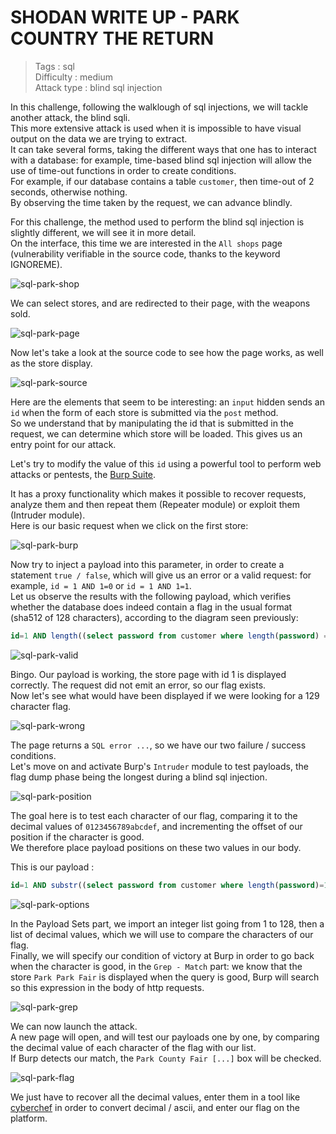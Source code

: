 # SHODAN WRITE UP - PARK COUNTRY THE RETURN

> Tags : sql  
> Difficulty : medium  
> Attack type : blind sql injection  

In this challenge, following the walklough of sql injections, we will tackle another attack, the blind sqli.  
This more extensive attack is used when it is impossible to have visual output on the data we are trying to extract.  
It can take several forms, taking the different ways that one has to interact with a database: for example, time-based blind sql injection will allow the use of time-out functions in order to create conditions.  
For example, if our database contains a table `customer`, then time-out of 2 seconds, otherwise nothing.  
By observing the time taken by the request, we can advance blindly.   

For this challenge, the method used to perform the blind sql injection is slightly different, we will see it in more detail.  
On the interface, this time we are interested in the `All shops` page (vulnerability verifiable in the source code, thanks to the keyword IGNOREME).   

![sql-park-shop](/images/sql-park-shop.png)

We can select stores, and are redirected to their page, with the weapons sold.  

![sql-park-page](/images/sql-park-page.png)

Now let's take a look at the source code to see how the page works, as well as the store display.  

![sql-park-source](/images/sql-park-source.png)

Here are the elements that seem to be interesting: an `input` hidden sends an `id` when the form of each store is submitted via the `post` method.  
So we understand that by manipulating the id that is submitted in the request, we can determine which store will be loaded. This gives us an entry point for our attack.  

Let's try to modify the value of this `id` using a powerful tool to perform web attacks or pentests, the [Burp Suite](https://portswigger.net/burp).

It has a proxy functionality which makes it possible to recover requests, analyze them and then repeat them (Repeater module) or exploit them (Intruder module).  
Here is our basic request when we click on the first store:  

![sql-park-burp](/images/sql-park-burp.png)

Now try to inject a payload into this parameter, in order to create a statement `true / false`, which will give us an error or a valid request: for example, `id = 1 AND 1=0` or `id = 1 AND 1=1`.  
Let us observe the results with the following payload, which verifies whether the database does indeed contain a flag in the usual format (sha512 of 128 characters), according to the diagram seen previously:  
```sql
id=1 AND length((select password from customer where length(password) = 128))=128 IGNOREME
```

![sql-park-valid](/images/sql-park-valid.png)

Bingo. Our payload is working, the store page with id 1 is displayed correctly. The request did not emit an error, so our flag exists.  
Now let's see what would have been displayed if we were looking for a 129 character flag.  

![sql-park-wrong](/images/sql-park-wrong.png)

The page returns a `SQL error ...`, so we have our two failure / success conditions.  
Let's move on and activate Burp's `Intruder` module to test payloads, the flag dump phase being the longest during a blind sql injection.  

![sql-park-position](/images/sql-park-position.png)

The goal here is to test each character of our flag, comparing it to the decimal values of `0123456789abcdef`, and incrementing the offset of our position if the character is good.  
We therefore place payload positions on these two values in our body.   

This is our payload :
```sql
id=1 AND substr((select password from customer where length(password)=128), $offset, 1)=char($decimal) IGNOREME
```

![sql-park-options](/images/sql-park-options.png)

In the Payload Sets part, we import an integer list going from 1 to 128, then a list of decimal values, which we will use to compare the characters of our flag.  
Finally, we will specify our condition of victory at Burp in order to go back when the character is good, in the `Grep - Match` part: we know that the store `Park Park Fair` is displayed when the query is good, Burp will search so this expression in the body of http requests.  

![sql-park-grep](/images/sql-park-grep.png)

We can now launch the attack.  
A new page will open, and will test our payloads one by one, by comparing the decimal value of each character of the flag with our list.  
If Burp detects our match, the `Park County Fair [...]` box will be checked.  

![sql-park-flag](/images/sql-park-flag.png)

We just have to recover all the decimal values, enter them in a tool like  [cyberchef](https://gchq.github.io/CyberChef) in order to convert decimal / ascii, and enter our flag on the platform.  